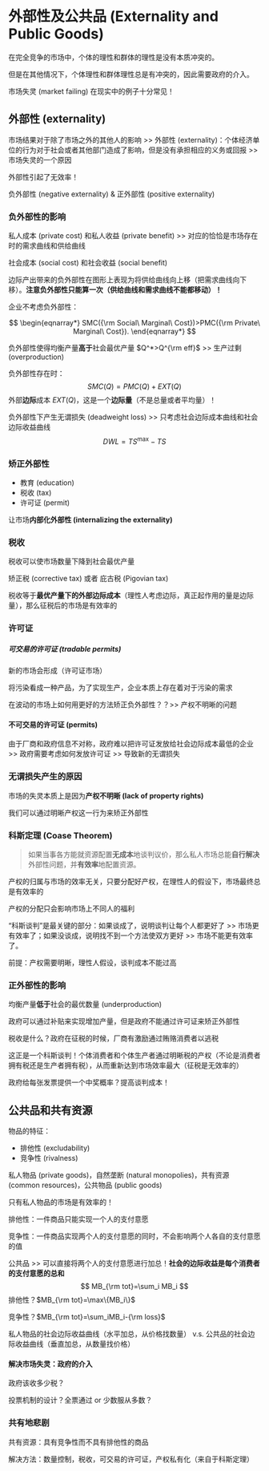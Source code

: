 # 外部性及公共品 (Externality and Public Goods)

在完全竞争的市场中，个体的理性和群体的理性是没有本质冲突的。

但是在其他情况下，个体理性和群体理性总是有冲突的，因此需要政府的介入。

市场失灵 (market failing) 在现实中的例子十分常见！

## 外部性 (externality)

市场结果对于除了市场之外的其他人的影响 >> 外部性 (externality)：个体经济单位的行为对于社会或者其他部门造成了影响，但是没有承担相应的义务或回报 >> 市场失灵的一个原因

外部性引起了无效率！

负外部性 (negative externality) & 正外部性 (positive externality)

### 负外部性的影响

私人成本 (private cost) 和私人收益 (private benefit) >> 对应的恰恰是市场存在时的需求曲线和供给曲线

社会成本 (social cost) 和社会收益 (social benefit)

边际产出带来的负外部性在图形上表现为将供给曲线向上移（把需求曲线向下移）。**注意负外部性只能算一次（供给曲线和需求曲线不能都移动）！**

企业不考虑负外部性：

$$
\begin{eqnarray*}
SMC({\rm Social\ Marginal\ Cost})>PMC({\rm Private\ Marginal\ Cost}).
\end{eqnarray*}
$$

负外部性使得均衡产量**高于**社会最优产量 $Q^*>Q^{\rm eff}$ >> 生产过剩 (overproduction)

负外部性存在时：
$$
SMC(Q)=PMC(Q)+EXT(Q)
$$
外部**边际**成本 $EXT(Q)$，这是一个**边际量**（不是总量或者平均量）！

负外部性下产生无谓损失 (deadweight loss) >> 只考虑社会边际成本曲线和社会边际收益曲线 
$$
DWL=TS^{\max}-TS
$$

### 矫正外部性

- 教育 (education)
- 税收 (tax)
- 许可证 (permit)

让市场**内部化外部性 (internalizing the externality)**

### 税收

税收可以使市场数量下降到社会最优产量

矫正税 (corrective tax) 或者 庇古税 (Pigovian tax)

税收等于**最优产量下的外部边际成本**（理性人考虑边际，真正起作用的量是边际量），那么征税后的市场是有效率的

### 许可证

##### 可交易的许可证 (tradable permits)

新的市场会形成（许可证市场）

将污染看成一种产品，为了实现生产，企业本质上存在着对于污染的需求

在波动的市场上如何用更好的方法矫正负外部性？？>> 产权不明晰的问题

#### 不可交易的许可证 (permits)

由于厂商和政府信息不对称，政府难以把许可证发放给社会边际成本最低的企业 >> 政府需要考虑如何发放许可证 >> 导致新的无谓损失

### 无谓损失产生的原因

市场的失灵本质上是因为**产权不明晰 (lack of property rights)**

我们可以通过明晰产权这一行为来矫正外部性

### 科斯定理 (Coase Theorem)

> 如果当事各方能就资源配置**无成本**地谈判议价，那么私人市场总能**自行解决**外部性问题，并**有效率**地配置资源。

产权的归属与市场的效率无关，只要分配好产权，在理性人的假设下，市场最终总是有效率的

产权的分配只会影响市场上不同人的福利

“科斯谈判”是最关键的部分：如果谈成了，说明谈判让每个人都更好了 >> 市场更有效率了；如果没谈成，说明找不到一个方法使双方更好 >> 市场不能更有效率了。

前提：产权需要明晰，理性人假设，谈判成本不能过高

### 正外部性的影响

均衡产量**低于**社会的最优数量 (underproduction)

政府可以通过补贴来实现增加产量，但是政府不能通过许可证来矫正外部性

税收是什么？政府在征税的时候，厂商有激励通过贿赂消费者以逃税

这正是一个科斯谈判！个体消费者和个体生产者通过明晰税的产权（不论是消费者拥有税还是生产者拥有税），从而重新达到市场效率最大（征税是无效率的）

政府给每张发票提供一个中奖概率？提高谈判成本！

## 公共品和共有资源

物品的特征：

- 排他性 (excludability)
- 竞争性 (rivalness)

私人物品 (private goods)，自然垄断 (natural monopolies)，共有资源 (common resources)，公共物品 (public goods)

只有私人物品的市场是有效率的！

排他性：一件商品只能实现一个人的支付意愿

竞争性：一件商品实现两个人的支付意愿的同时，不会影响两个人各自的支付意愿的值

公共品 >> 可以直接将两个人的支付意愿进行加总！**社会的边际收益是每个消费者的支付意愿的总和**
$$
MB_{\rm tot}=\sum_i MB_i
$$
排他性？$MB_{\rm tot}=\max\{MB_i\}$

竞争性？$MB_{\rm tot}=\sum_iMB_i-{\rm loss}$

私人物品的社会边际收益曲线（水平加总，从价格找数量） v.s. 公共品的社会边际收益曲线（垂直加总，从数量找价格）

#### 解决市场失灵：政府的介入

政府该收多少税？

投票机制的设计？全票通过 or 少数服从多数？

### 共有地悲剧

共有资源：具有竞争性而不具有排他性的商品

解决方法：数量控制，税收，可交易的许可证，产权私有化（来自于科斯定理）
